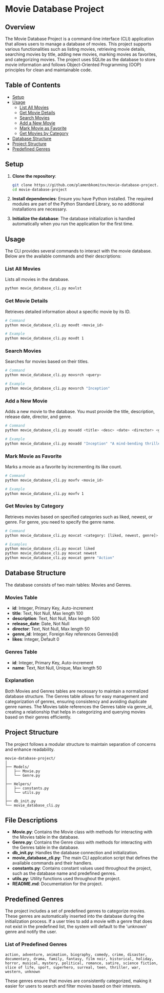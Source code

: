 # Movie Database Project

## Overview

The Movie Database Project is a command-line interface (CLI) application that allows users to manage a database of movies. This project supports various functionalities such as listing movies, retrieving movie details, searching movies by title, adding new movies, marking movies as favorites, and categorizing movies. The project uses SQLite as the database to store movie information and follows Object-Oriented Programming (OOP) principles for clean and maintainable code.

## Table of Contents

- [Setup](#setup)
- [Usage](#usage)
  - [List All Movies](#list-all-movies)
  - [Get Movie Details](#get-movie-details)
  - [Search Movies](#search-movies)
  - [Add a New Movie](#add-a-new-movie)
  - [Mark Movie as Favorite](#mark-movie-as-favorite)
  - [Get Movies by Category](#get-movies-by-category)
- [Database Structure](#database-structure)
- [Project Structure](#project-structure)
- [Predefined Genres](#predefined-genres)

## Setup

1. **Clone the repository**:
   ```bash
   git clone https://github.com/plamenbkomitov/movie-database-project.git
   cd movie-database-project
   ```
2. **Install dependencies**:
   Ensure you have Python installed. The required modules are part of the Python Standard Library, so no additional installations are necessary.

3. **Initialize the database**:
   The database initialization is handled automatically when you run the application for the first time.


## Usage

The CLI provides several commands to interact with the movie database. Below are the available commands and their descriptions:

### List All Movies

Lists all movies in the database.

```bash
python movie_database_cli.py movlst
```


### Get Movie Details

Retrieves detailed information about a specific movie by its ID.

```bash
# Command
python movie_database_cli.py movdt <movie_id>

# Example
python movie_database_cli.py movdt 1
```

### Search Movies

Searches for movies based on their titles.

```bash
# Command
python movie_database_cli.py movsrch <query>

# Example
python movie_database_cli.py movsrch "Inception"
```
### Add a New Movie

Adds a new movie to the database. You must provide the title, description, release date, director, and genre.

```bash
# Command
python movie_database_cli.py movadd <title> <desc> <date> <director> <genre>

# Example
python movie_database_cli.py movadd "Inception" "A mind-bending thriller" "2010-07-16" "Christopher Nolan" "Science Fiction"
```
### Mark Movie as Favorite

Marks a movie as a favorite by incrementing its like count.

```bash
# Command
python movie_database_cli.py movfv <movie_id>

# Example
python movie_database_cli.py movfv 1
```
### Get Movies by Category

Retrieves movies based on specified categories such as liked, newest, or genre. For genre, you need to specify the genre name.

```bash
# Command
python movie_database_cli.py movcat <category: [liked, newest, genre]> [genre_name]

# Examples
python movie_database_cli.py movcat liked
python movie_database_cli.py movcat newest
python movie_database_cli.py movcat genre "Action"
```

## Database Structure

The database consists of two main tables: Movies and Genres.

### Movies Table

- **id**: Integer, Primary Key, Auto-increment
- **title**: Text, Not Null, Max length 100
- **description**: Text, Not Null, Max length 500
- **release_date**: Date, Not Null
- **director**: Text, Not Null, Max length 50
- **genre_id**: Integer, Foreign Key references Genres(id)
- **likes**: Integer, Default 0

### Genres Table

- **id**: Integer, Primary Key, Auto-increment
- **name**: Text, Not Null, Unique, Max length 50

### Explanation

Both Movies and Genres tables are necessary to maintain a normalized database structure. The Genres table allows for easy management and categorization of genres, ensuring consistency and avoiding duplicate genre names. The Movies table references the Genres table via genre_id, creating a relationship that helps in categorizing and querying movies based on their genres efficiently.

## Project Structure

The project follows a modular structure to maintain separation of concerns and enhance readability.

```plaintext
movie-database-project/
│
├── Models/
│   ├── Movie.py
│   └── Genre.py
│
├── Helpers/
│   ├── constants.py
│   └── utils.py
│
├── db_init.py
└── movie_database_cli.py
```
## File Descriptions

- **Movie.py**: Contains the Movie class with methods for interacting with the Movies table in the database.
- **Genre.py**: Contains the Genre class with methods for interacting with the Genres table in the database.
- **db_init.py**: Handles the database connection and initialization.
- **movie_database_cli.py**: The main CLI application script that defines the available commands and their handlers.
- **constants.py**: Contains constant values used throughout the project, such as the database name and predefined genres.
- **utils.py**: Utility functions used throughout the project.
- **README.md**: Documentation for the project.

## Predefined Genres

The project includes a set of predefined genres to categorize movies. These genres are automatically inserted into the database during the initialization process. If a user tries to add a movie with a genre that does not exist in the predefined list, the system will default to the 'unknown' genre and notify the user.

### List of Predefined Genres

```
action, adventure, animation, biography, comedy, crime, disaster, documentary, drama, family, fantasy, film noir, historical, holiday, horror, musical, mystery, political, romance, satire, science fiction, slice of life, sport, superhero, surreal, teen, thriller, war, western, unknown
```

These genres ensure that movies are consistently categorized, making it easier for users to search and filter movies based on their interests.

